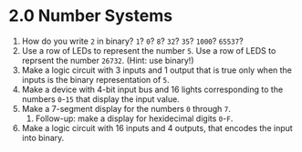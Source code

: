 # 2.0 Number Systems

1. How do you write `2` in binary? `1`? `0`? `8`? `32`? `35`? `1000`? `65537`?
2. Use a row of LEDs to represent the number `5`. Use a row of LEDS to reprsent the number `26732`. (Hint: use binary!)
3. Make a logic circuit with 3 inputs and 1 output that is true only when the inputs is the binary representation of `5`.
4. Make a device with 4-bit input bus and 16 lights corresponding to the numbers `0`-`15` that display the input value. 
5. Make a 7-segment display for the numbers `0` through `7`.
    1. Follow-up: make a display for hexidecimal digits `0`-`F`.
6. Make a logic circuit with 16 inputs and 4 outputs, that encodes the input into binary.

